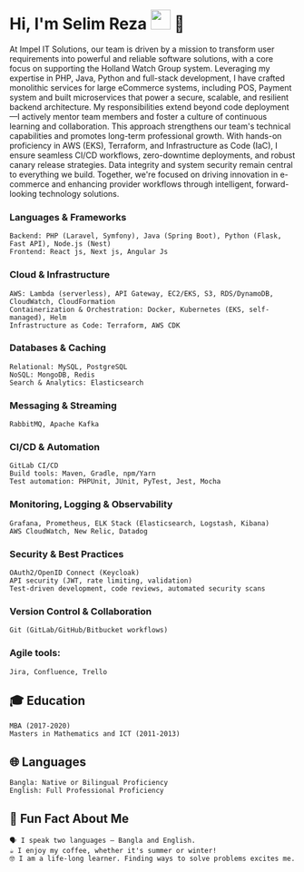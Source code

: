 # Hi, I'm Selim Reza <img src="https://avatars.githubusercontent.com/u/7763876?v=4" width="35px"> 👋

At Impel IT Solutions, our team is driven by a mission to transform user requirements into powerful and reliable software solutions, with a core focus on supporting the Holland Watch Group system. Leveraging my expertise in PHP, Java, Python and full-stack development, I have crafted monolithic services for large eCommerce systems, including POS, Payment system and built microservices that power a secure, scalable, and resilient backend architecture. My responsibilities extend beyond code deployment—I actively mentor team members and foster a culture of continuous learning and collaboration. This approach strengthens our team's technical capabilities and promotes long-term professional growth. 
With hands-on proficiency in AWS (EKS), Terraform, and Infrastructure as Code (IaC), I ensure seamless CI/CD workflows, zero-downtime deployments, and robust canary release strategies. Data integrity and system security remain central to everything we build. Together, we're focused on driving innovation in e-commerce and enhancing provider workflows through intelligent, forward-looking technology solutions.


### Languages & Frameworks
    Backend: PHP (Laravel, Symfony), Java (Spring Boot), Python (Flask, Fast API), Node.js (Nest)
    Frontend: React js, Next js, Angular Js

### Cloud & Infrastructure
    AWS: Lambda (serverless), API Gateway, EC2/EKS, S3, RDS/DynamoDB, CloudWatch, CloudFormation
    Containerization & Orchestration: Docker, Kubernetes (EKS, self-managed), Helm
    Infrastructure as Code: Terraform, AWS CDK

### Databases & Caching
    Relational: MySQL, PostgreSQL
    NoSQL: MongoDB, Redis
    Search & Analytics: Elasticsearch

### Messaging & Streaming
    RabbitMQ, Apache Kafka

### CI/CD & Automation
    GitLab CI/CD
    Build tools: Maven, Gradle, npm/Yarn
    Test automation: PHPUnit, JUnit, PyTest, Jest, Mocha

### Monitoring, Logging & Observability
    Grafana, Prometheus, ELK Stack (Elasticsearch, Logstash, Kibana)
    AWS CloudWatch, New Relic, Datadog

### Security & Best Practices
    OAuth2/OpenID Connect (Keycloak)
    API security (JWT, rate limiting, validation)
    Test-driven development, code reviews, automated security scans

### Version Control & Collaboration
    Git (GitLab/GitHub/Bitbucket workflows)

### Agile tools: 
    Jira, Confluence, Trello


## 🎓 Education

    MBA (2017-2020)
    Masters in Mathematics and ICT (2011-2013)

## 🌐 Languages

    Bangla: Native or Bilingual Proficiency
    English: Full Professional Proficiency

## 🌟 Fun Fact About Me

    🗣 I speak two languages — Bangla and English.
    ☕ I enjoy my coffee, whether it's summer or winter!
    🤓 I am a life-long learner. Finding ways to solve problems excites me.



